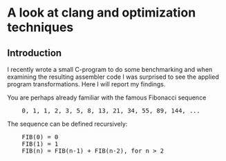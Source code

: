# A look at clang and optimization techniques

## Introduction
<p>
I recently wrote a small C-program to do some benchmarking and
when examining the resulting assembler code I was surprised to
see the applied program transformations.  Here I will report my
findings.
</p>
You are perhaps already familiar with the famous Fibonacci sequence
<pre>
    0, 1, 1, 2, 3, 5, 8, 13, 21, 34, 55, 89, 144, ...
</pre>
The sequence can be defined recursively:
<pre>
    FIB(0) = 0
    FIB(1) = 1
    FIB(n) = FIB(n-1) + FIB(n-2), for n > 2
</pre>
